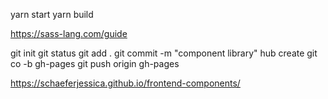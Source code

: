 yarn start
yarn build

https://sass-lang.com/guide

git init
git status
git add .
git commit -m "component library"
hub create
git co -b gh-pages
git push origin gh-pages

https://schaeferjessica.github.io/frontend-components/
